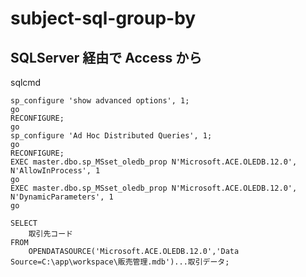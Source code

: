 # subject-sql-group-by

## SQLServer 経由で Access から

sqlcmd

```
sp_configure 'show advanced options', 1;
go
RECONFIGURE;
go
sp_configure 'Ad Hoc Distributed Queries', 1;
go
RECONFIGURE;
EXEC master.dbo.sp_MSset_oledb_prop N'Microsoft.ACE.OLEDB.12.0', N'AllowInProcess', 1
go
EXEC master.dbo.sp_MSset_oledb_prop N'Microsoft.ACE.OLEDB.12.0', N'DynamicParameters', 1 
go
```

```
SELECT
    取引先コード
FROM
    OPENDATASOURCE('Microsoft.ACE.OLEDB.12.0','Data Source=C:\app\workspace\販売管理.mdb')...取引データ;
```
